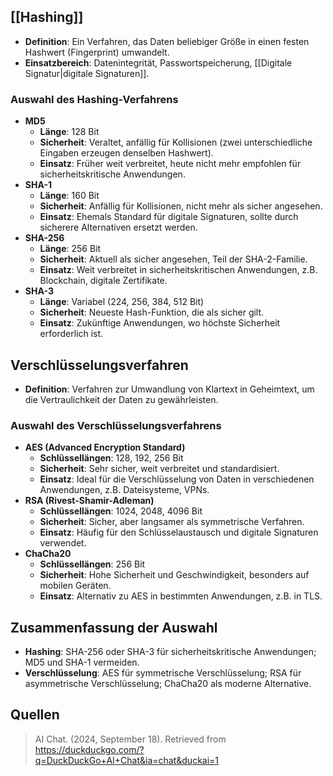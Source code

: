 ## [[Hashing]]
- **Definition**: Ein Verfahren, das Daten beliebiger Größe in einen festen Hashwert (Fingerprint) umwandelt.
- **Einsatzbereich**: Datenintegrität, Passwortspeicherung, [[Digitale Signatur|digitale Signaturen]].

### Auswahl des Hashing-Verfahrens
- **MD5**
	- **Länge**: 128 Bit
	- **Sicherheit**: Veraltet, anfällig für Kollisionen (zwei unterschiedliche Eingaben erzeugen denselben Hashwert).
	- **Einsatz**: Früher weit verbreitet, heute nicht mehr empfohlen für sicherheitskritische Anwendungen.
- **SHA-1**
	- **Länge**: 160 Bit
	- **Sicherheit**: Anfällig für Kollisionen, nicht mehr als sicher angesehen.
	- **Einsatz**: Ehemals Standard für digitale Signaturen, sollte durch sicherere Alternativen ersetzt werden.
- **SHA-256**
	- **Länge**: 256 Bit
	- **Sicherheit**: Aktuell als sicher angesehen, Teil der SHA-2-Familie.
	- **Einsatz**: Weit verbreitet in sicherheitskritischen Anwendungen, z.B. Blockchain, digitale Zertifikate.
- **SHA-3**
	- **Länge**: Variabel (224, 256, 384, 512 Bit)
	- **Sicherheit**: Neueste Hash-Funktion, die als sicher gilt.
	- **Einsatz**: Zukünftige Anwendungen, wo höchste Sicherheit erforderlich ist.

## Verschlüsselungsverfahren
- **Definition**: Verfahren zur Umwandlung von Klartext in Geheimtext, um die Vertraulichkeit der Daten zu gewährleisten.

### Auswahl des Verschlüsselungsverfahrens
- **AES (Advanced Encryption Standard)**
	- **Schlüssellängen**: 128, 192, 256 Bit
	- **Sicherheit**: Sehr sicher, weit verbreitet und standardisiert.
	- **Einsatz**: Ideal für die Verschlüsselung von Daten in verschiedenen Anwendungen, z.B. Dateisysteme, VPNs.
- **RSA (Rivest-Shamir-Adleman)**
	- **Schlüssellängen**: 1024, 2048, 4096 Bit
	- **Sicherheit**: Sicher, aber langsamer als symmetrische Verfahren.
	- **Einsatz**: Häufig für den Schlüsselaustausch und digitale Signaturen verwendet.
- **ChaCha20**
	- **Schlüssellängen**: 256 Bit
	- **Sicherheit**: Hohe Sicherheit und Geschwindigkeit, besonders auf mobilen Geräten.
	- **Einsatz**: Alternativ zu AES in bestimmten Anwendungen, z.B. in TLS.

## Zusammenfassung der Auswahl
- **Hashing**: SHA-256 oder SHA-3 für sicherheitskritische Anwendungen; MD5 und SHA-1 vermeiden.
- **Verschlüsselung**: AES für symmetrische Verschlüsselung; RSA für asymmetrische Verschlüsselung; ChaCha20 als moderne Alternative.

## Quellen
> AI Chat. (2024, September 18). Retrieved from https://duckduckgo.com/?q=DuckDuckGo+AI+Chat&ia=chat&duckai=1